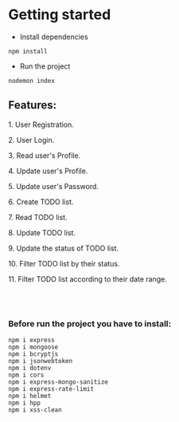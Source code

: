 <h1>Getting started</h1>
<ul>
    <li>Install dependencies</li>
</ul>

```
npm install
```
<ul>
    <li>Run  the project</li>
</ul>

```
nodemon index
```

<h2>Features:</h2>
<p>1. User Registration.</p>
<p>2. User Login.</p>
<p>3. Read user's Profile.</p>
<p>4. Update user's Profile.</p>
<p>5. Update user's Password.</p>
<p>6. Create TODO list.</p>
<p>7. Read TODO list.</p>
<p>8. Update TODO list.</p>
<p>9. Update the status of TODO list.</p>
<p>10. Filter TODO list by their status.</p>
<p>11. Filter TODO list according to their date range.</p>


<br/><br/>


<h3>Before run the project you have to install:</h3>

```
npm i express
npm i mongoose 
npm i bcryptjs
npm i jsonwebtoken
npm i dotenv
npm i cors
npm i express-mongo-sanitize
npm i express-rate-limit
npm i helmet
npm i hpp
npm i xss-clean
```